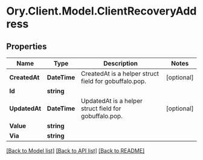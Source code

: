 # Ory.Client.Model.ClientRecoveryAddress

## Properties

Name | Type | Description | Notes
------------ | ------------- | ------------- | -------------
**CreatedAt** | **DateTime** | CreatedAt is a helper struct field for gobuffalo.pop. | [optional] 
**Id** | **string** |  | 
**UpdatedAt** | **DateTime** | UpdatedAt is a helper struct field for gobuffalo.pop. | [optional] 
**Value** | **string** |  | 
**Via** | **string** |  | 

[[Back to Model list]](../README.md#documentation-for-models) [[Back to API list]](../README.md#documentation-for-api-endpoints) [[Back to README]](../README.md)

